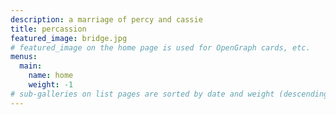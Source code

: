 ```yaml
---
description: a marriage of percy and cassie
title: percassion
featured_image: bridge.jpg 
# featured_image on the home page is used for OpenGraph cards, etc.
menus:
  main:
    name: home
    weight: -1
# sub-galleries on list pages are sorted by date and weight (descending)
---
```

